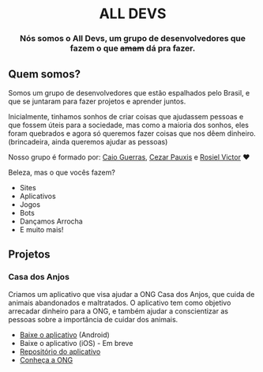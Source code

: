 # <center>ALL DEVS</center>
### <center>Nós somos o All Devs, um grupo de desenvolvedores que fazem o que <s>amam</s> dá pra fazer.</center>

## Quem somos?
Somos um grupo de desenvolvedores que estão espalhados pelo Brasil, e que se juntaram para fazer projetos e aprender juntos.

Inicialmente, tinhamos sonhos de criar coisas que ajudassem pessoas e que fossem úteis para a sociedade, mas como a maioria dos sonhos, eles foram quebrados e agora só queremos fazer coisas que nos dêem dinheiro. (brincadeira, ainda queremos ajudar as pessoas)

Nosso grupo é formado por: [Caio Guerras](https://t.me/oCaioGuerras), [Cezar Pauxis](https://github.com/usernein) e [Rosiel Victor](https://github.com/misterioso013) ❤️

Beleza, mas o que vocês fazem?
- Sites
- Aplicativos
- Jogos
- Bots
- Dançamos Arrocha
- E muito mais!

## Projetos
### Casa dos Anjos
Criamos um aplicativo que visa ajudar a ONG Casa dos Anjos, que cuida de animais abandonados e maltratados. O aplicativo tem como objetivo arrecadar dinheiro para a ONG, e também ajudar a conscientizar as pessoas sobre a importância de cuidar dos animais.

- [Baixe o aplicativo](https://play.google.com/store/apps/details?id=com.casadosanjos) (Android)
- Baixe o aplicativo (iOS) - Em breve
- [Repositório do aplicativo](https://github.com/misterioso013/CasaDosAnjos)
- [Conheça a ONG](https://www.instagram.com/casadosanjos/)
